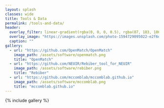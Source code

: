 ```yaml
---
layout: splash
classes: wide
title: Tools & Data
permalink: /tools-and-data/
header:
  overlay_filter: linear-gradient(rgba(0, 0, 0, 0.5), rgba(87, 183, 186, 0.5))
  overlay_image: "https://images.unsplash.com/photo-1594729095022-e2f6d2eece9c?ixlib=rb-1.2.1&ixid=MnwxMjA3fDB8MHxwaG90by1wYWdlfHx8fGVufDB8fHx8&auto=format&fit=crop&w=1771&q=80"
  caption: ""
gallery:
  - url: "https://github.com/OpenMatch/OpenMatch"
    image_path: /assets/software/openmatch.png
    title: "OpenMatch"
  - url: "https://github.com/NEUIR/Rebiber_tool_for_NEUIR"
    image_path: /assets/software/rebiber.png
    title: "Rebiber"
  - url: "https://github.com/mccomblab/mccomblab.github.io"
    image_path: /assets/software/mccomblab.png
    title: "mccomblab.github.io"
---
```



{% include gallery %}

